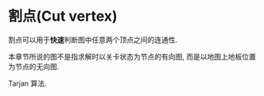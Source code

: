 # 割点(Cut vertex)

割点可以用于**快速**判断图中任意两个顶点之间的连通性.

本章节所说的图不是指求解时以关卡状态为节点的有向图, 而是以地图上地板位置为节点的无向图.

Tarjan 算法.
